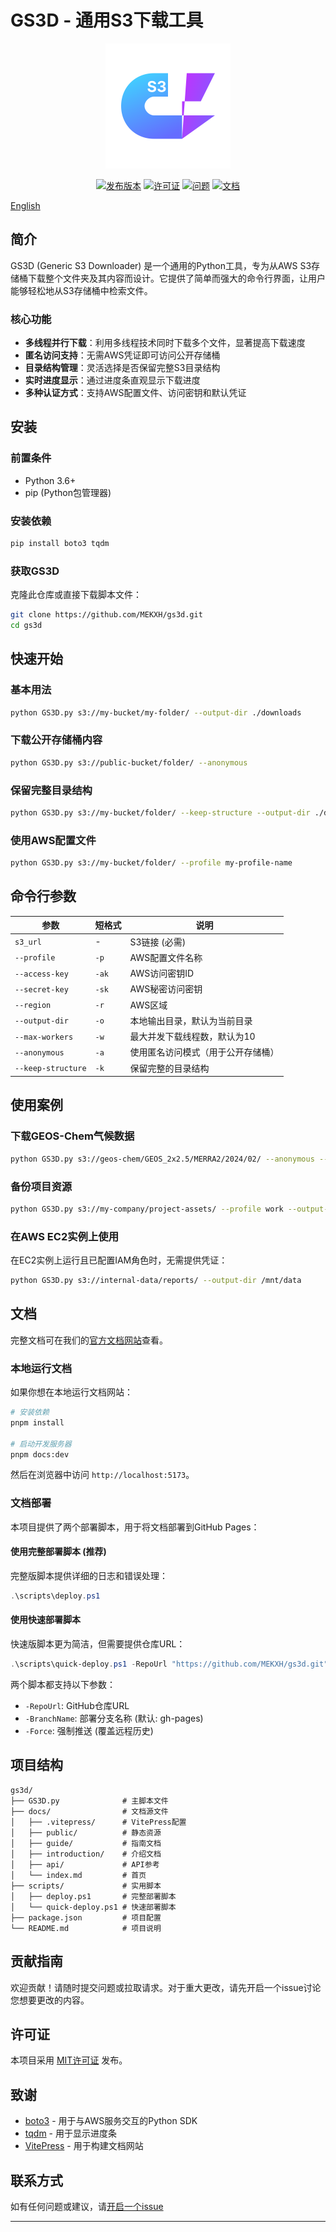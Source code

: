 # GS3D - 通用S3下载工具

<p align="center">
  <img src="./docs/public/logo.svg" alt="GS3D Logo" width="200"/>
</p>

<p align="center">
  <a href="https://github.com/MEKXH/gs3d/releases"><img src="https://img.shields.io/github/v/release/MEKXH/gs3d" alt="发布版本"></a>
  <a href="https://github.com/MEKXH/gs3d/blob/master/LICENSE"><img src="https://img.shields.io/github/license/MEKXH/gs3d" alt="许可证"></a>
  <a href="https://github.com/MEKXH/gs3d/issues"><img src="https://img.shields.io/github/issues/MEKXH/gs3d" alt="问题"></a>
  <a href="https://mekxh.github.io/gs3d/"><img src="https://img.shields.io/badge/文档-在线-blue" alt="文档"></a>
</p>

[English](README.md)

## 简介

GS3D (Generic S3 Downloader) 是一个通用的Python工具，专为从AWS S3存储桶下载整个文件夹及其内容而设计。它提供了简单而强大的命令行界面，让用户能够轻松地从S3存储桶中检索文件。

### 核心功能

- **多线程并行下载**：利用多线程技术同时下载多个文件，显著提高下载速度
- **匿名访问支持**：无需AWS凭证即可访问公开存储桶
- **目录结构管理**：灵活选择是否保留完整S3目录结构
- **实时进度显示**：通过进度条直观显示下载进度
- **多种认证方式**：支持AWS配置文件、访问密钥和默认凭证

## 安装

### 前置条件

- Python 3.6+
- pip (Python包管理器)

### 安装依赖

```bash
pip install boto3 tqdm
```

### 获取GS3D

克隆此仓库或直接下载脚本文件：

```bash
git clone https://github.com/MEKXH/gs3d.git
cd gs3d
```

## 快速开始

### 基本用法

```bash
python GS3D.py s3://my-bucket/my-folder/ --output-dir ./downloads
```

### 下载公开存储桶内容

```bash
python GS3D.py s3://public-bucket/folder/ --anonymous
```

### 保留完整目录结构

```bash
python GS3D.py s3://my-bucket/folder/ --keep-structure --output-dir ./downloads
```

### 使用AWS配置文件

```bash
python GS3D.py s3://my-bucket/folder/ --profile my-profile-name
```

## 命令行参数

| 参数 | 短格式 | 说明 |
|------|-------|------|
| `s3_url` | - | S3链接 (必需) |
| `--profile` | `-p` | AWS配置文件名称 |
| `--access-key` | `-ak` | AWS访问密钥ID |
| `--secret-key` | `-sk` | AWS秘密访问密钥 |
| `--region` | `-r` | AWS区域 |
| `--output-dir` | `-o` | 本地输出目录，默认为当前目录 |
| `--max-workers` | `-w` | 最大并发下载线程数，默认为10 |
| `--anonymous` | `-a` | 使用匿名访问模式（用于公开存储桶） |
| `--keep-structure` | `-k` | 保留完整的目录结构 |

## 使用案例

### 下载GEOS-Chem气候数据

```bash
python GS3D.py s3://geos-chem/GEOS_2x2.5/MERRA2/2024/02/ --anonymous --region us-east-1 --output-dir ./climate-data
```

### 备份项目资源

```bash
python GS3D.py s3://my-company/project-assets/ --profile work --output-dir ./backup --keep-structure
```

### 在AWS EC2实例上使用

在EC2实例上运行且已配置IAM角色时，无需提供凭证：

```bash
python GS3D.py s3://internal-data/reports/ --output-dir /mnt/data
```

## 文档

完整文档可在我们的[官方文档网站](https://mekxh.github.io/gs3d/)查看。

### 本地运行文档

如果你想在本地运行文档网站：

```bash
# 安装依赖
pnpm install

# 启动开发服务器
pnpm docs:dev
```

然后在浏览器中访问 `http://localhost:5173`。

### 文档部署

本项目提供了两个部署脚本，用于将文档部署到GitHub Pages：

#### 使用完整部署脚本 (推荐)

完整版脚本提供详细的日志和错误处理：

```powershell
.\scripts\deploy.ps1
```

#### 使用快速部署脚本

快速版脚本更为简洁，但需要提供仓库URL：

```powershell
.\scripts\quick-deploy.ps1 -RepoUrl "https://github.com/MEKXH/gs3d.git"
```

两个脚本都支持以下参数：
- `-RepoUrl`: GitHub仓库URL
- `-BranchName`: 部署分支名称 (默认: gh-pages)
- `-Force`: 强制推送 (覆盖远程历史)

## 项目结构

```
gs3d/
├── GS3D.py              # 主脚本文件
├── docs/                # 文档源文件
│   ├── .vitepress/      # VitePress配置
│   ├── public/          # 静态资源
│   ├── guide/           # 指南文档
│   ├── introduction/    # 介绍文档
│   ├── api/             # API参考
│   └── index.md         # 首页
├── scripts/             # 实用脚本
│   ├── deploy.ps1       # 完整部署脚本
│   └── quick-deploy.ps1 # 快速部署脚本
├── package.json         # 项目配置
└── README.md            # 项目说明
```

## 贡献指南

欢迎贡献！请随时提交问题或拉取请求。对于重大更改，请先开启一个issue讨论您想要更改的内容。

## 许可证

本项目采用 [MIT许可证](LICENSE) 发布。

## 致谢

- [boto3](https://github.com/boto/boto3) - 用于与AWS服务交互的Python SDK
- [tqdm](https://github.com/tqdm/tqdm) - 用于显示进度条
- [VitePress](https://vitepress.dev/) - 用于构建文档网站

## 联系方式

如有任何问题或建议，请[开启一个issue](https://github.com/MEKXH/gs3d/issues)

---